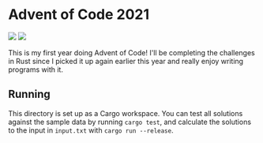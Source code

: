 # Advent of Code 2021

![](https://img.shields.io/badge/days%20completed-25-darkgreen)
![](https://img.shields.io/badge/stars%20⭐-50-yellow)

This is my first year doing Advent of Code! I'll be completing the challenges in
Rust since I picked it up again earlier this year and really enjoy writing
programs with it.

## Running

This directory is set up as a Cargo workspace. You can test all solutions
against the sample data by running `cargo test`, and calculate the solutions to
the input in `input.txt` with `cargo run --release`.
